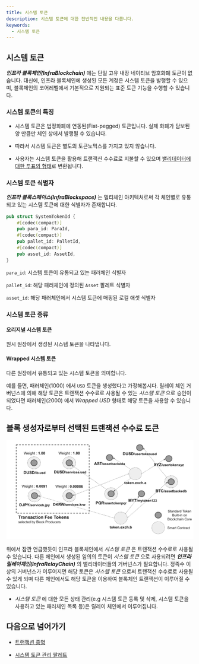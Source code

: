 ```yaml
---
title: 시스템 토큰
description: 시스템 토큰에 대한 전반적인 내용을 다룹니다.
keywords:
  - 시스템 토큰
---
```


## 시스템 토큰

**_인프라 블록체인(InfraBlockchain)_** 에는 단일 고유 내장 네이티브 암호화폐 토큰이 없습니다. 대신에, 인프라 블록체인에 생성된 모든 계정은 시스템 토큰을 발행할 수 있으며, 블록체인의 코어레벨에서 기본적으로 지원되는 표준 토큰 기능을 수행할 수 있습니다. 

### 시스템 토큰의 특징

- 시스템 토큰은 법정화폐에 연동된(Fiat-pegged) 토큰입니다. 실제 화폐가 담보된 양 만큼만 체인 상에서 발행될 수 있습니다.

- 따라서 시스템 토큰은 별도의 토큰노믹스를 가지고 있지 않습니다.

- 사용자는 시스템 토큰을 활용해 트랜잭션 수수료로 지불할 수 있으며 [밸리데이터에 대한 투표의 형태](../learn/proof-of-transaction.md)로 변환됩니다. 

### 시스템 토큰 식별자

**_인프라 블록스페이스(InfraBlockspace)_** 는 멀티체인 아키텍처로써 각 체인별로 유통되고 있는 시스템 토큰에 대한 식별자가 존재합니다.

```rust
pub struct SystemTokenId {
	#[codec(compact)]
	pub para_id: ParaId,
	#[codec(compact)]
	pub pallet_id: PalletId,
	#[codec(compact)]
	pub asset_id: AssetId,
}
```

`para_id`: 시스템 토큰이 유통되고 있는 패러체인 식별자

`pallet_id`: 해당 패러체인에 정의된 `Asset` 팔레트 식별자

`asset_id`: 해당 패러체인에서 시스템 토큰에 매핑된 로컬 애셋 식별자

### 시스템 토큰 종류

#### 오리지널 시스템 토큰

원시 원장에서 생성된 시스템 토큰을 나타냅니다. 

#### Wrapped 시스템 토큰

다른 원장에서 유통되고 있는 시스템 토큰을 의미합니다.

예를 들면, 패러체인(1000) 에서 `USD` 토큰을 생성했다고 가정해봅시다. 릴레이 체인 거버넌스에 의해 해당 토큰은 트랜잭션 수수료로 사용될 수 있는 _시스템 토큰_ 으로 승인이 되었다면 패러체인(2000) 에서 _Wrapped USD_ 형태로 해당 토큰을 사용할 수 있습니다.  

## 블록 생성자로부터 선택된 트랜잭션 수수료 토큰

![Alt text](../../../media/images/docs/system-token.png)

위에서 잠깐 언급했듯이 인프라 블록체인에서 _시스템 토큰_ 은 트랜잭션 수수료로 사용될 수 있습니다. 다른 체인에서 생성된 임의의 토큰이 _시스템 토큰_ 으로 사용되려면 **_인프라 릴레이체인(InfraRelayChain)_** 의 밸리데이터들의 거버넌스가 필요합니다. 정족수 이상의 거버넌스가 이루어지면 해당 토큰은 _시스템 토큰_ 으로써 트랜잭션 수수료로 사용될 수 있게 되며 다른 체인에서도 해당 토큰을 이용하여 블록체인 트랜잭션이 이루어질 수 있습니다. 

- _시스템 토큰_ 에 대한 모든 상태 관리(e.g 시스템 토큰 등록 및 삭제, 시스템 토큰을 사용하고 있는 패러체인 목록 등)은 릴레이 체인에서 이루어집니다.

## 다음으로 넘어가기

- [트랜잭션 증명](../learn/proof-of-transaction.md)

- [시스템 토큰 관리 팔레트]()